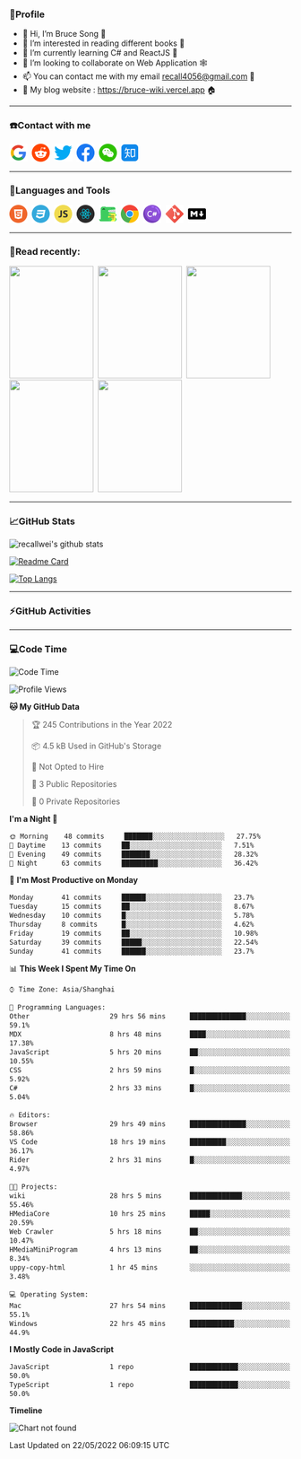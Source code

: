 ### 🦁️Profile

- 👋 Hi, I’m Bruce Song 🦁️
- 👀 I’m interested in reading different books 📖
- 🌱 I’m currently learning C# and ReactJS 🚀
- 💞️ I’m looking to collaborate on Web Application 🕸️
- 📫 You can contact me with my email recall4056@gmail.com 📮
- 📖 My blog website : https://bruce-wiki.vercel.app 🏠

---

### ☎️Contact with me

<img height="32" width="32" src="/img/google.png"/>&nbsp;
<img height="32" width="32" src="/img/reddit.png"/>&nbsp;
<img height="32" width="32" src="/img/twitter.png"/>&nbsp;
<img height="32" width="32" src="/img/facebook.png"/>&nbsp;
<img height="32" width="32" src="/img/wechat.png"/>&nbsp;
<img height="32" width="32" src="/img/zhihu.png"/>&nbsp;

---

### 🚀Languages and Tools

<a href="https://bruce-wiki.vercel.app/docs/front-end/html" target="_blank" rel="noreferrer noopener"><img height="32" width="32" src="/img/html.png"/></a>&nbsp;
<a href="https://bruce-wiki.vercel.app/docs/front-end/css" target="_blank" rel="noreferrer noopener"><img height="32" width="32" src="/img/css.png"/></a>&nbsp;
<a href="https://bruce-wiki.vercel.app/docs/front-end/javascript" target="_blank" rel="noreferrer noopener"><img height="32" width="32" src="/img/javascript.png"/></a>&nbsp;
<a href="https://bruce-wiki.vercel.app/docs/front-end/react" target="_blank" rel="noreferrer noopener"><img height="32" width="32" src="/img/react.png"/></a>&nbsp;
<a href="https://bruce-wiki.vercel.app/docs/front-end/react" target="_blank" rel="noreferrer noopener"><img height="32" width="32" src="/img/docusaurus.png"/></a>&nbsp;
<img height="32" width="32" src="/img/chrome.png"/>&nbsp;
<img height="32" width="32" src="/img/csharp.png"/>&nbsp;
<img height="32" width="32" src="/img/git.png"/>&nbsp;
<a href="https://bruce-wiki.vercel.app/docs/front-end/markdown" target="_blank" rel="noreferrer noopener"><img height="32" width="32" src="/img/markdown.png"/></a>&nbsp;

<!-- <img height="32" width="32" src="https://simpleicons.org/icons/microsoft.svg"/>&nbsp;
<img height="32" width="32" src="https://simpleicons.org/icons/microsoftazure.svg"/>&nbsp;
<img height="32" width="32" src="https://simpleicons.org/icons/azuredevops.svg"/>&nbsp;
<img height="32" width="32" src="https://simpleicons.org/icons/visualstudio.svg"/>&nbsp;
<img height="32" width="32" src="https://simpleicons.org/icons/visualstudiocode.svg"/>&nbsp;
<img height="32" width="32" src="https://simpleicons.org/icons/dotnet.svg"/>&nbsp;
<img height="32" width="32" src="https://simpleicons.org/icons/microsoftsqlserver.svg"/>&nbsp;
<img height="32" width="32" src="https://simpleicons.org/icons/nodedotjs.svg"/>&nbsp;
<img height="32" width="32" src="https://simpleicons.org/icons/npm.svg"/>&nbsp;
<img height="32" width="32" src="https://simpleicons.org/icons/webpack.svg"/>&nbsp;
<img height="32" width="32" src="https://simpleicons.org/icons/swagger.svg"/>&nbsp;
<img height="32" width="32" src="https://simpleicons.org/icons/bootstrap.svg"/>&nbsp;
<img height="32" width="32" src="https://simpleicons.org/icons/jest.svg">&nbsp;
<img height="32" width="32" src="https://simpleicons.org/icons/github.svg"/>&nbsp; -->

---

### 📖Read recently:

<img height="200" width="150" src="https://img9.doubanio.com/view/subject/s/public/s27283822.jpg"/>&nbsp;
<img height="200" width="150" src="https://img9.doubanio.com/view/subject/l/public/s33524212.jpg"/>&nbsp;
<img height="200" width="150" src="https://img9.doubanio.com/view/subject/m/public/s33460221.jpg"/>&nbsp;
<img height="200" width="150" src="https://img3.doubanio.com/view/subject/l/public/s8958650.jpg"/>&nbsp;
<img height="200" width="150" src="https://img3.doubanio.com/view/subject/l/public/s29820180.jpg"/>&nbsp;

---

### 📈GitHub Stats

![recallwei's github stats](https://github-readme-stats.vercel.app/api?username=recallwei&show_icons=true&theme=dracula&count_private=true&include_all_commits)

<!---
repository 卡片
--->

[![Readme Card](https://github-readme-stats.vercel.app/api/pin/?username=recallwei&repo=recallwei&theme=dracula)](https://github.com/recallwei/daily)

<!---
repository 常用语言 layout=compact（紧凑布局）
--->

[![Top Langs](https://github-readme-stats.vercel.app/api/top-langs/?username=recallwei&layout=compact&theme=dracula)](https://github.com/recallwei/daily)

---

### ⚡️GitHub Activities

<!--START_SECTION:activity-->

<!--END_SECTION:activity-->

---

### 💻Code Time

<!--START_SECTION:waka-->
![Code Time](http://img.shields.io/badge/Code%20Time-0%20secs-blue)

![Profile Views](http://img.shields.io/badge/Profile%20Views-44-blue)

**🐱 My GitHub Data** 

> 🏆 245 Contributions in the Year 2022
 > 
> 📦 4.5 kB Used in GitHub's Storage 
 > 
> 🚫 Not Opted to Hire
 > 
> 📜 3 Public Repositories 
 > 
> 🔑 0 Private Repositories  
 > 
**I'm a Night 🦉** 

```text
🌞 Morning    48 commits     ███████░░░░░░░░░░░░░░░░░░   27.75% 
🌆 Daytime    13 commits     ██░░░░░░░░░░░░░░░░░░░░░░░   7.51% 
🌃 Evening    49 commits     ███████░░░░░░░░░░░░░░░░░░   28.32% 
🌙 Night      63 commits     █████████░░░░░░░░░░░░░░░░   36.42%

```
📅 **I'm Most Productive on Monday** 

```text
Monday       41 commits     ██████░░░░░░░░░░░░░░░░░░░   23.7% 
Tuesday      15 commits     ██░░░░░░░░░░░░░░░░░░░░░░░   8.67% 
Wednesday    10 commits     █░░░░░░░░░░░░░░░░░░░░░░░░   5.78% 
Thursday     8 commits      █░░░░░░░░░░░░░░░░░░░░░░░░   4.62% 
Friday       19 commits     ██░░░░░░░░░░░░░░░░░░░░░░░   10.98% 
Saturday     39 commits     █████░░░░░░░░░░░░░░░░░░░░   22.54% 
Sunday       41 commits     ██████░░░░░░░░░░░░░░░░░░░   23.7%

```


📊 **This Week I Spent My Time On** 

```text
⌚︎ Time Zone: Asia/Shanghai

💬 Programming Languages: 
Other                    29 hrs 56 mins      ██████████████░░░░░░░░░░░   59.1% 
MDX                      8 hrs 48 mins       ████░░░░░░░░░░░░░░░░░░░░░   17.38% 
JavaScript               5 hrs 20 mins       ██░░░░░░░░░░░░░░░░░░░░░░░   10.55% 
CSS                      2 hrs 59 mins       █░░░░░░░░░░░░░░░░░░░░░░░░   5.92% 
C#                       2 hrs 33 mins       █░░░░░░░░░░░░░░░░░░░░░░░░   5.04%

🔥 Editors: 
Browser                  29 hrs 49 mins      ██████████████░░░░░░░░░░░   58.86% 
VS Code                  18 hrs 19 mins      █████████░░░░░░░░░░░░░░░░   36.17% 
Rider                    2 hrs 31 mins       █░░░░░░░░░░░░░░░░░░░░░░░░   4.97%

🐱‍💻 Projects: 
wiki                     28 hrs 5 mins       █████████████░░░░░░░░░░░░   55.46% 
HMediaCore               10 hrs 25 mins      █████░░░░░░░░░░░░░░░░░░░░   20.59% 
Web Crawler              5 hrs 18 mins       ██░░░░░░░░░░░░░░░░░░░░░░░   10.47% 
HMediaMiniProgram        4 hrs 13 mins       ██░░░░░░░░░░░░░░░░░░░░░░░   8.34% 
uppy-copy-html           1 hr 45 mins        ░░░░░░░░░░░░░░░░░░░░░░░░░   3.48%

💻 Operating System: 
Mac                      27 hrs 54 mins      █████████████░░░░░░░░░░░░   55.1% 
Windows                  22 hrs 45 mins      ███████████░░░░░░░░░░░░░░   44.9%

```

**I Mostly Code in JavaScript** 

```text
JavaScript               1 repo              ████████████░░░░░░░░░░░░░   50.0% 
TypeScript               1 repo              ████████████░░░░░░░░░░░░░   50.0%

```


**Timeline**

![Chart not found](https://raw.githubusercontent.com/recallwei/recallwei/main/charts/bar_graph.png) 


 Last Updated on 22/05/2022 06:09:15 UTC
<!--END_SECTION:waka-->
<!---
recallwei/recallwei is a ✨ special ✨ repository because its `README.md` (this file) appears on your GitHub profile.
You can click the Preview link to take a look at your changes.
--->
